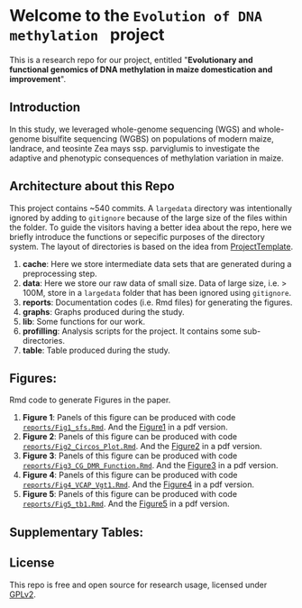 # Welcome to the `Evolution of DNA methylation ` project

This is a research repo for our project, entitled "**Evolutionary and functional genomics of DNA methylation in maize domestication and improvement**".

## Introduction
In this study, we leveraged whole-genome sequencing (WGS) and whole-genome bisulfite sequencing (WGBS) on populations of modern maize, landrace, and teosinte Zea mays ssp. parviglumis to investigate the adaptive and phenotypic consequences of methylation variation in maize.

## Architecture about this Repo
This project contains ~540 commits. A `largedata` directory was intentionally ignored by adding to `gitignore` because of the large size of the files within the folder. To guide the visitors having a better idea about the repo, here we briefly introduce the functions or sepecific purposes of the directory system. The layout of directories is based on the idea from [ProjectTemplate](http://projecttemplate.net/architecture.html). 

1. **cache**: Here we store intermediate data sets that are generated during a preprocessing step.
2. **data**: Here we store our raw data of small size. Data of large size, i.e. > 100M, store in a `largedata` folder that has been ignored using `gitignore`.
3. **reports**: Documentation codes (i.e. Rmd files) for generating the figures.
4. **graphs**: Graphs produced during the study.
5. **lib**: Some functions for our work.
6. **profilling**: Analysis scripts for the project. It contains some sub-directories.
7. **table**: Table produced during the study.

## Figures:

Rmd code to generate Figures in the paper.

1. **Figure 1**: Panels of this figure can be produced with code [`reports/Fig1_sfs.Rmd`](https://https://github.com/jyanglab/msfs_teo/tree/master/reports/Fig1_sfs.Rmd). And the [Figure1](https://github.com/jyanglab/msfs_teo/tree/master/graphs/fig1_mSFS.pdf) in a pdf version.
2. **Figure 2**: Panels of this figure can be produced with code [`reports/Fig2_Circos_Plot.Rmd`](https://github.com/jyanglab/msfs_teo/tree/master/reports/Fig2_Circos_Plot.Rmd). And the [Figure2](https://github.com/jyanglab/msfs_teo/tree/master/graphs/Fig2_circos.pdf) in a pdf version.
3. **Figure 3**: Panels of this figure can be produced with code [`reports/Fig3_CG_DMR_Function.Rmd`](https://github.com/jyanglab/msfs_teo/tree/master/reports/Fig3_CG_DMR_Function.Rmd). And the [Figure3](https://github.com/jyanglab/msfs_teo/tree/master/graphs/fig3_DMR_feature.pdf) in a pdf version.
2. **Figure 4**: Panels of this figure can be produced with code [`reports/Fig4_VCAP_Vgt1.Rmd`](https://github.com/jyanglab/msfs_teo/tree/master/reports/Fig4_VCAP_Vgt1.Rmd). And the [Figure4](https://github.com/jyanglab/msfs_teo/tree/master/graphs/fig4_vgt1.pdf) in a pdf version.
3. **Figure 5**: Panels of this figure can be produced with code [`reports/Fig5_tb1.Rmd`](https://github.com/jyanglab/msfs_teo/tree/master/reports/Fig5_tb1.Rmd). And the [Figure5](https://github.com/jyanglab/msfs_teo/tree/master/graphs/fig5_tb1.pdf) in a pdf version.

## Supplementary Tables:


## License
This repo is free and open source for research usage, licensed under [GPLv2](https://www.gnu.org/licenses/old-licenses/gpl-2.0.en.html).

